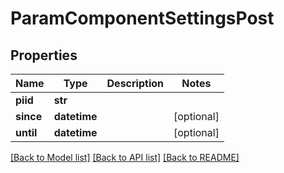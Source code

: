 # ParamComponentSettingsPost

## Properties
Name | Type | Description | Notes
------------ | ------------- | ------------- | -------------
**piid** | **str** |  | 
**since** | **datetime** |  | [optional] 
**until** | **datetime** |  | [optional] 

[[Back to Model list]](../README.md#documentation-for-models) [[Back to API list]](../README.md#documentation-for-api-endpoints) [[Back to README]](../README.md)


